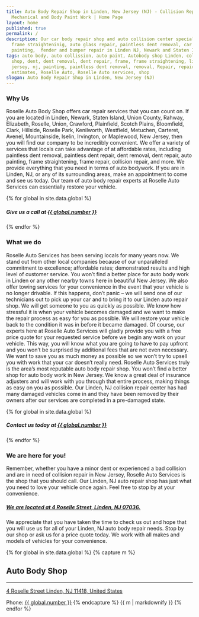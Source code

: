 ```yaml
---
title: Auto Body Repair Shop in Linden, New Jersey (NJ) - Collision Repairs,
  Mechanical and Body Paint Work | Home Page
layout: home
published: true
permalink: /
description: Our car body repair shop and auto collision center specializes in
  frame straighteninig, auto glass repair, paintless dent removal, car
  painting,  fender and bumper repair in Linden NJ, Newark and Staten Island.
tags: auto body, auto collission, auto paint, Autobody shop Linden, collision
  shop, dent, dent removal, dent repair, frame, frame straightening, linden, new
  jersey, nj, painting, paintless dent removal, removal, Repair, repair
  estimates, Roselle Auto, Roselle Auto services, shop
slogan: Auto Body Repair Shop in Linden, New Jersey (NJ)
---
```

### Why Us

Roselle Auto Body Shop offers car repair services that you can count on. If you are located in Linden, Newark, Staten Island, Union County, Rahway, Elizabeth, Roselle, Union, Crawford, Plainfield, Scotch Plains, Bloomfield, Clark, Hillside, Roselle Park, Kenilworth, Westfield, Metuchen, Carteret, Avenel, Mountainside, Iselin, Irvington, or Maplewood, New Jersey, then you will find our company to be incredibly convenient. We offer a variety of services that locals can take advantage of at affordable rates, including paintless dent removal, paintless dent repair, dent removal, dent repair, auto painting, frame straightening, frame repair, collision repair, and more. We provide everything that you need in terms of auto bodywork. If you are in Linden, NJ, or any of its surrounding areas, make an appointment to come and see us today. Our team of auto body repair experts at Roselle Auto Services can essentially restore your vehicle.

{% for global in site.data.global %}

##### Give us a call at <a href="tel:{{ global.number }}">{{ global.number }}</a>

{% endfor %}

### What we do

Roselle Auto Services has been serving locals for many years now. We stand out from other local companies because of our unparalleled commitment to excellence; affordable rates; demonstrated results and high level of customer service. You won’t find a better place for auto body work in Linden or any other nearby towns here in beautiful New Jersey. We also offer towing services for your convenience in the event that your vehicle is no longer drivable. If this happens, don’t panic – we will send one of our technicians out to pick up your car and to bring it to our Linden auto repair shop. We will get someone to you as quickly as possible. We know how stressful it is when your vehicle becomes damaged and we want to make the repair process as easy for you as possible. We will restore your vehicle back to the condition it was in before it became damaged. Of course, our experts here at Roselle Auto Services will gladly provide you with a free price quote for your requested service before we begin any work on your vehicle. This way, you will know what you are going to have to pay upfront and you won’t be surprised by additional fees that are not even necessary. We want to save you as much money as possible so we won’t try to upsell you with work that your car doesn’t really need. Roselle Auto Services truly is the area’s most reputable auto body repair shop. You won’t find a better shop for auto body work in New Jersey. We know a great deal of insurance adjusters and will work with you through that entire process, making things as easy on you as possible. Our Linden, NJ collision repair center has had many damaged vehicles come in and they have been removed by their owners after our services are completed in a pre-damaged state.


{% for global in site.data.global %}

##### Contact us today at <a href="tel:{{ global.number }}">{{ global.number }}</a>

{% endfor %}

### We are here for you!

Remember, whether you have a minor dent or experienced a bad collision and are in need of collision repair in New Jersey, Roselle Auto Services is the shop that you should call. Our Linden, NJ auto repair shop has just what you need to love your vehicle once again. Feel free to stop by at your convenience.

##### [We are located at 4 Roselle Street, Linden, NJ 07036.](https://www.google.com/maps/place/Roselle+Auto+Services+Inc+-+Linden,+NJ/@40.635433,-74.246247,17z/data=!4m7!1m4!3m3!1s0x89c3b2e1928866e5:0xe440b805db07d78e!2sRoselle+Auto+Services+Inc+-+Linden,+NJ!3b1!3m1!1s0x89c3b2e1928866e5:0xe440b805db07d78e)

We appreciate that you have taken the time to check us out and hope that you will use us for all of your Linden, NJ auto body repair needs. Stop by our shop or ask us for a price quote today. We work with all makes and models of vehicles for your convenience.

<div class="center">
{% for global in site.data.global %}
{% capture m %}

## Auto Body Shop

- - -

[4 Roselle Street
Linden,
NJ 11418, United States](/contactus)

Phone: <a href="tel:{{ global.number }}">{{ global.number }}</a>
{% endcapture %}
{{ m | markdownify }}
{% endfor %}

</div>